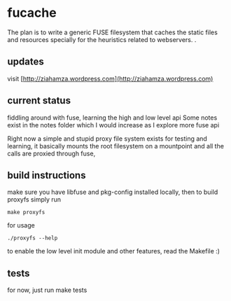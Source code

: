 # fucache
The plan is to write a generic FUSE filesystem that caches the static files and resources specially for the heuristics related to webservers. .

## updates
visit [http://ziahamza.wordpress.com](http://ziahamza.wordpress.com)

## current status
fiddling around with fuse, learning the high and low level api
Some notes exist in the notes folder which I would increase as I explore
more fuse api

Right now a simple and stupid proxy file system exists for testing and learning,
it basically mounts the root filesystem on a mountpoint and all the calls are
proxied through fuse,

## build instructions
make sure you have libfuse and pkg-config installed locally,
then to build proxyfs simply run

    make proxyfs

for usage

    ./proxyfs --help

to enable the low level init module and other features, read the Makefile :)
## tests
for now, just run
    make tests

